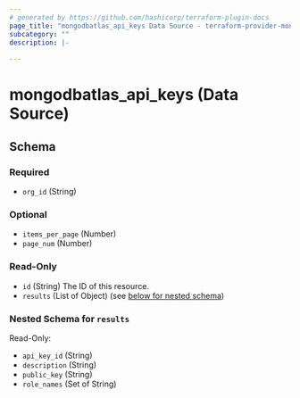 ```yaml
---
# generated by https://github.com/hashicorp/terraform-plugin-docs
page_title: "mongodbatlas_api_keys Data Source - terraform-provider-mongodbatlas"
subcategory: ""
description: |-
  
---
```


# mongodbatlas_api_keys (Data Source)





<!-- schema generated by tfplugindocs -->
## Schema

### Required

- `org_id` (String)

### Optional

- `items_per_page` (Number)
- `page_num` (Number)

### Read-Only

- `id` (String) The ID of this resource.
- `results` (List of Object) (see [below for nested schema](#nestedatt--results))

<a id="nestedatt--results"></a>
### Nested Schema for `results`

Read-Only:

- `api_key_id` (String)
- `description` (String)
- `public_key` (String)
- `role_names` (Set of String)
